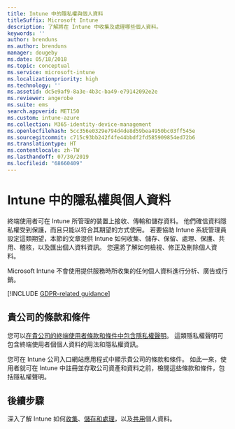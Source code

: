 ```yaml
---
title: Intune 中的隱私權與個人資料
titleSuffix: Microsoft Intune
description: 了解將在 Intune 中收集及處理哪些個人資料。
keywords: ''
author: brenduns
ms.author: brenduns
manager: dougeby
ms.date: 05/18/2018
ms.topic: conceptual
ms.service: microsoft-intune
ms.localizationpriority: high
ms.technology: ''
ms.assetid: dc5e9af9-8a3e-4b3c-ba49-e79142092e2e
ms.reviewer: angerobe
ms.suite: ems
search.appverid: MET150
ms.custom: intune-azure
ms.collection: M365-identity-device-management
ms.openlocfilehash: 5cc356e0329e794d4de8d59bea4950bc03ff545e
ms.sourcegitcommit: c715c93bb242f4fe44bbdf2fd585909854ed72b6
ms.translationtype: HT
ms.contentlocale: zh-TW
ms.lasthandoff: 07/30/2019
ms.locfileid: "68660409"
---
```

# <a name="privacy-and-personal-data-in-intune"></a>Intune 中的隱私權與個人資料

終端使用者可在 Intune 所管理的裝置上接收、傳輸和儲存資料。 他們確信資料隱私權受到保護，而且只能以符合其期望的方式使用。 若要協助 Intune 系統管理員設定這類期望，本節的文章提供 Intune 如何收集、儲存、保留、處理、保護、共用、稽核，以及匯出個人資料資訊。 您還將了解如何檢視、修正及刪除個人資料。

Microsoft Intune 不會使用提供服務時所收集的任何個人資料進行分析、廣告或行銷。

[!INCLUDE [GDPR-related guidance](./includes/gdpr-dsr-and-stp-note.md)]

## <a name="your-company-terms-and-conditions"></a>貴公司的條款和條件

您可以[在貴公司的終端使用者條款和條件中包含隱私權聲明](company-portal-app.md)。 這類隱私權聲明可包含終端使用者個個人資料的用法和隱私權資訊。

您可在 Intune 公司入口網站應用程式中顯示貴公司的條款和條件。 如此一來，使用者就可在 Intune 中註冊並存取公司資產和資料之前，檢閱這些條款和條件，包括隱私權聲明。

## <a name="next-steps"></a>後續步驟

深入了解 Intune 如何[收集](privacy-data-collect.md)、[儲存和處理](privacy-data-store-process.md)，以及[共用](privacy-data-secure-share.md)個人資料。 
